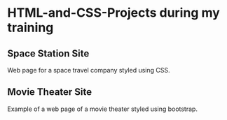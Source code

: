 # HTML-and-CSS-Projects during my training

## Space Station Site 
Web page for a space travel company styled using CSS.

## Movie Theater Site
Example of a web page of a movie theater styled using bootstrap.



